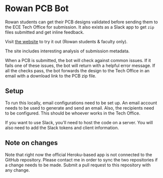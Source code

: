 # Rowan PCB Bot

Rowan students can get their PCB designs validated before sending them to the ECE Tech Office for submission. It also exists as a Slack app to get `zip` files submitted and get inline feedback.

Visit [the website](http://rowan-pcb-bot.herokuapp.com) to try it out (Rowan students & faculty only).

The site includes interesting analysis of submission metadata.

When a PCB is submitted, the bot will check against common issues. If it fails one of these issues, the bot will return with a helpful error message. If all the checks pass, the bot forwards the design to the Tech Office in an email with a download link to the PCB zip file.

## Setup

To run this locally, email configurations need to be set up. An email account needs to be used to generate and send an email. Also, the recipients need to be configured. This should be whoever works in the Tech Office.

If you want to use Slack, you'll need to host the code on a server. You will also need to add the Slack tokens and client information.

## Note on changes
Note that right now the official Heroku-based app is not connected to the GitHub repository. Please contact me in order to sync the two repositories if a change needs to be made. Submit a pull request to this repository with any change.
